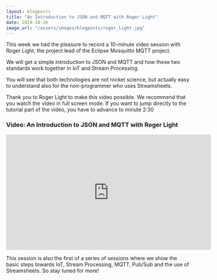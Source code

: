 ```yaml
---
layout: blogposts
title: "An Introduction to JSON and MQTT with Roger Light"
date: 2019-10-26
image_url: "/assets/images/blogposts/roger_light.jpg"
---
```


This week we had the pleasure to record a 10-minute video session with Roger Light, the project lead of the Eclipse Mosquitto MQTT project. 

We will get a simple introduction to JSON and MQTT and how these two standards work together in IoT and Stream Processing.

You will see that both technologies are not rocket science, but actually easy to understand also for the non-programmer who uses Streamsheets.

Thank you to Roger Light to make this video possible. We recommend that you watch the video in full screen mode. If you want to jump directly to the tutorial part of the video, you have to advance to minute 2:30


### Video: An Introduction to JSON and MQTT with Roger Light

<div class="iframe-container">
    <iframe width="560" height="315" src="https://www.youtube.com/embed/qZtBHSaseYM" frameborder="0" allow="accelerometer; autoplay; encrypted-media; gyroscope; picture-in-picture" allowfullscreen></iframe>
</div>

This session is also the first of a series of sessions where we show the basic steps towards IoT, Stream Processing, MQTT, Pub/Sub and the use of Streamsheets. So stay tuned for more! 